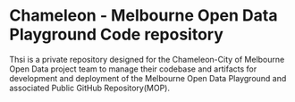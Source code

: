 #  Chameleon - Melbourne Open Data Playground Code repository
Thsi is a private repository designed for the Chameleon-City of Melbourne Open Data project team to manage their codebase and artifacts for development and deployment of the Melbourne Open Data Playground and associated Public GitHub Repository(MOP).


